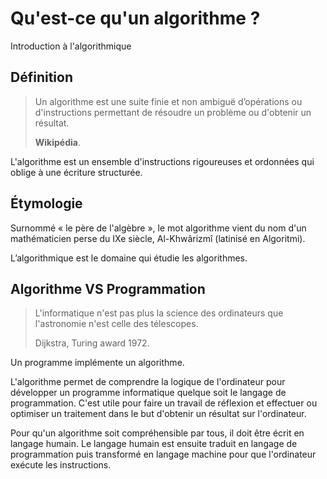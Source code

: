 # Qu'est-ce qu'un algorithme ?

Introduction à l'algorithmique

## Définition

> Un algorithme est une suite finie et non ambiguë d’opérations ou d'instructions permettant de résoudre un problème ou d'obtenir un résultat.
>
> **Wikipédia**.

L'algorithme est un ensemble d'instructions rigoureuses et ordonnées qui oblige à une écriture structurée.

## Étymologie

Surnommé « le père de l'algèbre », le mot algorithme vient du nom d'un mathématicien perse du IXe siècle, Al-Khwârizmî (latinisé en Algoritmi).

L’algorithmique est le domaine qui étudie les algorithmes.

## Algorithme VS Programmation

> L'informatique n'est pas plus la science des ordinateurs que l'astronomie n'est celle des télescopes.
>
> Dijkstra, Turing award 1972.

Un programme implémente un algorithme.

L'algorithme permet de comprendre la logique de l'ordinateur pour développer un programme informatique quelque soit le langage de programmation. C'est utile pour faire un travail de réflexion et effectuer ou optimiser un traitement dans le but d'obtenir un résultat sur l'ordinateur.

Pour qu'un algorithme soit compréhensible par tous, il doit être écrit en langage humain. Le langage humain est ensuite traduit en langage de programmation puis transformé en langage machine pour que l'ordinateur exécute les instructions.
